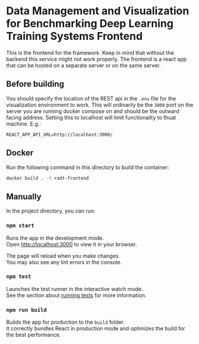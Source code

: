 # Data Management and Visualization for Benchmarking Deep Learning Training Systems Frontend
This is the frontend for the framework. Keep in mind that without the backend this service might not work properly.
The frontend is a react app that can be hosted on a separate server or on the same server.

## Before building

You should specify the location of the REST api in the `.env` file for the visualization environment to work. This will ordinarily be the `3000` port on the server
you are running docker compose on and should be the outward facing address. Setting this to localhost will limit functionality to thuat machine. E.g.:

```
REACT_APP_API_URL=http://localhost:3000/
```
## Docker

Run the following command in this directory to build the container:

```bash
docker build . -t radt-frontend
```

## Manually

In the project directory, you can run:

### `npm start`

Runs the app in the development mode.\
Open [http://localhost:3000](http://localhost:3000) to view it in your browser.

The page will reload when you make changes.\
You may also see any lint errors in the console.

### `npm test`

Launches the test runner in the interactive watch mode.\
See the section about [running tests](https://facebook.github.io/create-react-app/docs/running-tests) for more information.

### `npm run build`

Builds the app for production to the `build` folder.\
It correctly bundles React in production mode and optimizes the build for the best performance.
